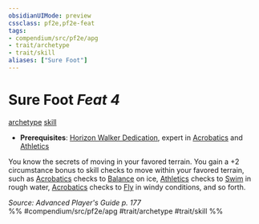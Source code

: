 ```yaml
---
obsidianUIMode: preview
cssclass: pf2e,pf2e-feat
tags:
- compendium/src/pf2e/apg
- trait/archetype
- trait/skill
aliases: ["Sure Foot"]
---
```

# Sure Foot  *Feat 4*  
[archetype](/rules/traits/archetype.md)  [skill](/rules/traits/skill.md)  

- **Prerequisites**: [Horizon Walker Dedication](/compendium/feats/horizon-walker-dedication-apg.md), expert in [Acrobatics](/compendium/skills.md#Acrobatics) and [Athletics](/compendium/skills.md#Athletics)

You know the secrets of moving in your favored terrain. You gain a +2 circumstance bonus to skill checks to move within your favored terrain, such as [Acrobatics](/compendium/skills.md#Acrobatics) checks to [Balance](/rules/actions/balance.md) on ice, [Athletics](/compendium/skills.md#Athletics) checks to [Swim](/rules/actions/swim.md) in rough water, [Acrobatics](/compendium/skills.md#Acrobatics) checks to [Fly](/rules/actions/fly.md) in windy conditions, and so forth.

*Source: Advanced Player's Guide p. 177*  
%% #compendium/src/pf2e/apg #trait/archetype #trait/skill %%